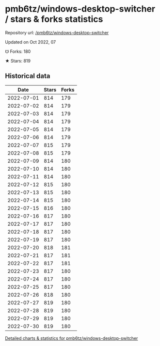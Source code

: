 # pmb6tz/windows-desktop-switcher / stars & forks statistics

Repository url: [/pmb6tz/windows-desktop-switcher](https://github.com/pmb6tz/windows-desktop-switcher)

Updated on Oct 2022, 07

☋ Forks: 180

★ Stars: 819

## Historical data
| Date | Stars | Forks |
|------|-------|-------|
| 2022-07-01 | 814 | 179 | 
| 2022-07-02 | 814 | 179 | 
| 2022-07-03 | 814 | 179 | 
| 2022-07-04 | 814 | 179 | 
| 2022-07-05 | 814 | 179 | 
| 2022-07-06 | 814 | 179 | 
| 2022-07-07 | 815 | 179 | 
| 2022-07-08 | 815 | 179 | 
| 2022-07-09 | 814 | 180 | 
| 2022-07-10 | 814 | 180 | 
| 2022-07-11 | 814 | 180 | 
| 2022-07-12 | 815 | 180 | 
| 2022-07-13 | 815 | 180 | 
| 2022-07-14 | 815 | 180 | 
| 2022-07-15 | 816 | 180 | 
| 2022-07-16 | 817 | 180 | 
| 2022-07-17 | 817 | 180 | 
| 2022-07-18 | 817 | 180 | 
| 2022-07-19 | 817 | 180 | 
| 2022-07-20 | 818 | 181 | 
| 2022-07-21 | 817 | 181 | 
| 2022-07-22 | 817 | 181 | 
| 2022-07-23 | 817 | 180 | 
| 2022-07-24 | 817 | 180 | 
| 2022-07-25 | 817 | 180 | 
| 2022-07-26 | 818 | 180 | 
| 2022-07-27 | 819 | 180 | 
| 2022-07-28 | 819 | 180 | 
| 2022-07-29 | 819 | 180 | 
| 2022-07-30 | 819 | 180 | 


[Detailed charts & statistics for pmb6tz/windows-desktop-switcher](https://reviewgithub.com/rep/pmb6tz/windows-desktop-switcher)
